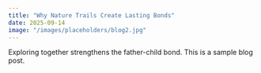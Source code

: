```yaml
---
title: "Why Nature Trails Create Lasting Bonds"
date: 2025-09-14
image: "/images/placeholders/blog2.jpg"
---
```

Exploring together strengthens the father-child bond. This is a sample blog post.
